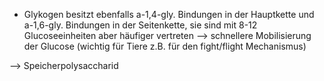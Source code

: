 - Glykogen besitzt ebenfalls a-1,4-gly. Bindungen in der Hauptkette und a-1,6-gly. Bindungen in der Seitenkette, sie sind mit 8-12 Glucoseeinheiten aber häufiger vertreten --> schnellere Mobilisierung der Glucose (wichtig für Tiere z.B. für den fight/flight Mechanismus)

--> Speicherpolysaccharid


